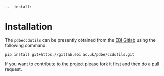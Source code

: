 ```eval_rst
.. _install:
```

# Installation
The `pdbeccdutils` can be presently obtained from the [EBI Gitlab](https://gitlab.ebi.ac.uk/pdbe/ccdutils.git) using the following command:

```console
pip install git+https://gitlab.ebi.ac.uk/pdbe/ccdutils.git
```

If you want to contribute to the project please fork it first and then do a pull request.